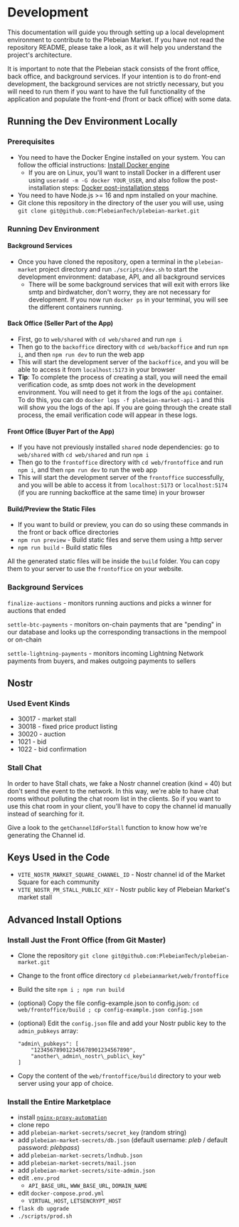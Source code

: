 # Development

This documentation will guide you through setting up a local development environment to contribute to the Plebeian Market. If you have not read the repository README, please take a look, as it will help you understand the project's architecture.

It is important to note that the Plebeian stack consists of the front office, back office, and background services. If your intention is to do front-end development, the background services are not strictly necessary, but you will need to run them if you want to have the full functionality of the application and populate the front-end (front or back office) with some data.

## Running the Dev Environment Locally

### Prerequisites

- You need to have the Docker Engine installed on your system. You can follow the official instructions: [Install Docker engine](https://docs.docker.com/engine/install/)
  - If you are on Linux, you'll want to install Docker in a different user using `useradd -m -G docker YOUR_USER`, and also follow the post-installation steps: [Docker post-installation steps](https://docs.docker.com/engine/install/linux-postinstall/)
- You need to have Node.js >= 16 and npm installed on your machine.
- Git clone this repository in the directory of the user you will use, using `git clone git@github.com:PlebeianTech/plebeian-market.git`

### Running Dev Environment

#### Background Services

- Once you have cloned the repository, open a terminal in the `plebeian-market` project directory and run `./scripts/dev.sh` to start the development environment: database, API, and all background services
  - There will be some background services that will exit with errors like smtp and birdwatcher, don't worry, they are not necessary for development. If you now run `docker ps` in your terminal, you will see the different containers running.

#### Back Office (Seller Part of the App)

- First, go to `web/shared` with `cd web/shared` and run `npm i`
- Then go to the `backoffice` directory with `cd web/backoffice` and run `npm i`, and then `npm run dev` to run the web app
- This will start the development server of the `backoffice`, and you will be able to access it from `localhost:5173` in your browser
- **Tip**: To complete the process of creating a stall, you will need the email verification code, as smtp does not work in the development environment. You will need to get it from the logs of the `api` container. To do this, you can do `docker logs -f plebeian-market-api-1` and this will show you the logs of the api. If you are going through the create stall process, the email verification code will appear in these logs.

#### Front Office (Buyer Part of the App)

- If you have not previously installed `shared` node dependencies: go to `web/shared` with `cd web/shared` and run `npm i`
- Then go to the `frontoffice` directory with `cd web/frontoffice` and run `npm i`, and then `npm run dev` to run the web app
- This will start the development server of the `frontoffice` successfully, and you will be able to access it from `localhost:5173` or `localhost:5174` (if you are running backoffice at the same time) in your browser

#### Build/Preview the Static Files

- If you want to build or preview, you can do so using these commands in the front or back office directories
- `npm run preview` - Build static files and serve them using a http server
- `npm run build` - Build static files

All the generated static files will be inside the `build` folder. You can copy them to your server to use the `frontoffice` on your website.

### Background Services

```finalize-auctions``` - monitors running auctions and picks a winner for auctions that ended

```settle-btc-payments``` - monitors on-chain payments that are "pending" in our database and looks up the corresponding transactions in the mempool or on-chain

```settle-lightning-payments``` - monitors incoming Lightning Network payments from buyers, and makes outgoing payments to sellers

## Nostr

### Used Event Kinds

* 30017 - market stall
* 30018 - fixed price product listing
* 30020 - auction
* 1021 - bid
* 1022 - bid confirmation

### Stall Chat

In order to have Stall chats, we fake a Nostr channel creation (kind = 40) but don't send the event to the network. In this way, we're able to have chat rooms without polluting the chat room list in the clients. So if you want to use this chat room in your client, you'll have to copy the channel id manually instead of searching for it.

Give a look to the `getChannelIdForStall` function to know how we're generating the Channel id.

## Keys Used in the Code

* `VITE_NOSTR_MARKET_SQUARE_CHANNEL_ID` - Nostr channel id of the Market Square for each community
* `VITE_NOSTR_PM_STALL_PUBLIC_KEY` - Nostr public key of Plebeian Market's market stall

## Advanced Install Options

### Install Just the Front Office (from Git Master)

* Clone the repository
`git clone git@github.com:PlebeianTech/plebeian-market.git`

* Change to the front office directory
`cd plebeianmarket/web/frontoffice`

* Build the site
`npm i ; npm run build`

* (optional) Copy the file config-example.json to config.json:
  `cd web/frontoffice/build ; cp config-example.json config.json`

* (optional) Edit the `config.json` file and add your Nostr public key to the `admin_pubkeys` array:
  ```
  "admin\_pubkeys": [
      "123456789012345678901234567890",
      "another\_admin\_nostr\_public\_key"
  ]
  ```

* Copy the content of the `web/frontoffice/build` directory to your web server using your app of choice.

### Install the Entire Marketplace

* install [`nginx-proxy-automation`](https://github.com/evertramos/nginx-proxy-automation)
* clone repo
* add `plebeian-market-secrets/secret_key` (random string)
* add `plebeian-market-secrets/db.json` (default username: *pleb* / default password: *plebpass*)
* add `plebeian-market-secrets/lndhub.json`
* add `plebeian-market-secrets/mail.json`
* add `plebeian-market-secrets/site-admin.json`
* edit `.env.prod`
  * `API_BASE_URL`, `WWW_BASE_URL`, `DOMAIN_NAME`
* edit `docker-compose.prod.yml`
  * `VIRTUAL_HOST`, `LETSENCRYPT_HOST`
* `flask db upgrade`
* `./scripts/prod.sh`